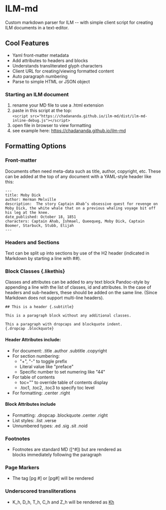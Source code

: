 # ILM-md
Custom markdown parser for ILM -- with simple client script for creating ILM documents in a text-editor.

## Cool Features

* Yaml front-matter metadata
* Add attributes to headers and blocks
* Understands transliterated glyph characters
* Client URL for creating/viewing formatted content
* Auto paragraph numbering
* Parse to simple HTML or JSON object


### Starting an ILM document

  1. rename your MD file to use a .html extension
  2. paste in this script at the top: <br>
     `<script src="https://chadananda.github.io/ilm-md/dist/ilm-md-inline-debug.js"></script>`
  3. open file in browser to view formatting  
  4. see example here: https://chadananda.github.io/ilm-md

## Formatting Options

### Front-matter

Documents often need meta-data such as title, author, copyright, etc. These can be added at the top of any document with a YAML-style header like this:

```
---
title: Moby Dick
author: Herman Melville 
description:  The story Captain Ahab’s obsessive quest for revenge on Moby Dick, the white whale that on a previous whaling voyage bit off his leg at the knee.
date_published: October 18, 1851 
characters: Captain Ahab, Ishmael, Queequeg, Moby Dick, Captain Boomer, Starbuck, Stubb, Elijah 
---
```

### Headers and Sections

Text can be split up into sections by use of the H2 header (indicated in Markdown by starting a line with ##).  

### Block Classes {.likethis}

Classes and attributes can be added to any text block Pandoc-style by appending a line with the list of classes, id and attributes. In the case of headers and sub-headers, these should be added on the same line. (Since Markdown does not support multi-line headers).

```
## This is a header {.subtitle}

This is a paragraph block without any additional classes.

This a paragraph with dropcaps and blockquote indent.
{.dropcap .blockquote}
```

#### Header Attributes include:

* For document: .title .author .subtitle .copyright
* For section numbering:  
   * "+", "-" to toggle prefix
   * Literal value like "preface"
   * Specific number to set numering like "44"
* For table of contents
   * toc="" to override table of contents display 
   * .toc1, .toc2, .toc3 to specify toc level
* For formatting: .center .right

#### Block Attributes include

* Formatting: .dropcap .blockquote .center .right 
* List styles: .list .verse 
* Unnumbered types: .ed .sig .sit .noid

### Footnotes

* Footnotes are standard MD ([^#]) but are rendered as <aside> blocks immediately following the paragraph

### Page Markers

* The tag [pg #] or [pg#] will be rendered <span data-pg="#"></span>

### Underscored transliterations 

* K_h, D_h, T_h, C_h and Z_h will be rendered as <u>Kh</u>

 





